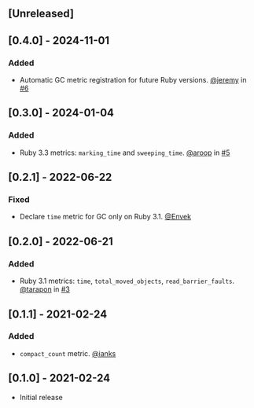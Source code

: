 ## [Unreleased]

## [0.4.0] - 2024-11-01

### Added

- Automatic GC metric registration for future Ruby versions. [@jeremy] in [#6](https://github.com/ianks/yabeda-gc/pull/6)

## [0.3.0] - 2024-01-04

### Added

- Ruby 3.3 metrics: `marking_time` and `sweeping_time`. [@aroop] in [#5](https://github.com/ianks/yabeda-gc/pull/5)

## [0.2.1] - 2022-06-22

### Fixed

 - Declare `time` metric for GC only on Ruby 3.1. [@Envek]

## [0.2.0] - 2022-06-21

### Added

- Ruby 3.1 metrics: `time`, `total_moved_objects`, `read_barrier_faults`. [@tarapon] in [#3](https://github.com/ianks/yabeda-gc/pull/3)

## [0.1.1] - 2021-02-24

### Added

- `compact_count` metric. [@ianks]

## [0.1.0] - 2021-02-24

- Initial release

[@ianks]: https://github.com/ianks] "Ian Ker-Seymer"
[@tarapon]: https://github.com/tarapon "Ivan Tarapon"
[@Envek]: https://github.com/Envek "Andrey Novikov"
[@aroop]: https://github.com/aroop "Ajay Guthikonda"
[@jeremy]: https://github.com/jeremy "Jeremy Daer"
